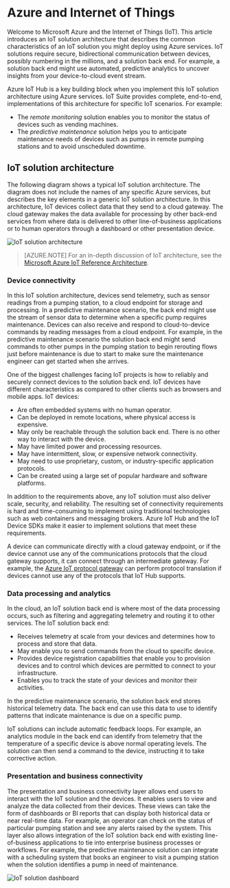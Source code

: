 
# Azure and Internet of Things

Welcome to Microsoft Azure and the Internet of Things (IoT). This article introduces an IoT solution architecture that describes the common characteristics of an IoT solution you might deploy using Azure services. IoT solutions require secure, bidirectional communication between devices, possibly numbering in the millions, and a solution back end. For example, a solution back end might use automated, predictive analytics to uncover insights from your device-to-cloud event stream.

Azure IoT Hub is a key building block when you implement this IoT solution architecture using Azure services. IoT Suite provides complete, end-to-end, implementations of this architecture for specific IoT scenarios. For example: 

- The *remote monitoring* solution enables you to monitor the status of devices such as vending machines. 
- The *predictive maintenance* solution helps you to anticipate maintenance needs of devices such as pumps in remote pumping stations and to avoid unscheduled downtime.

## IoT solution architecture

The following diagram shows a typical IoT solution architecture. The diagram does not include the names of any specific Azure services, but describes the key elements in a generic IoT solution architecture. In this architecture, IoT devices collect data that they send to a cloud gateway. The cloud gateway makes the data available for processing by other back-end services from where data is delivered to other line-of-business applications or to human operators through a dashboard or other presentation device.

![IoT solution architecture][img-solution-architecture]

> [AZURE.NOTE] For an in-depth discussion of IoT architecture, see the [Microsoft Azure IoT Reference Architecture][lnk-refarch].

### Device connectivity

In this IoT solution architecture, devices send telemetry, such as sensor readings from a pumping station, to a cloud endpoint for storage and processing. In a predictive maintenance scenario, the back end might use the stream of sensor data to determine when a specific pump requires maintenance. Devices can also receive and respond to cloud-to-device commands by reading messages from a cloud endpoint. For example, in the predictive maintenance scenario the solution back end might send commands to other pumps in the pumping station to begin rerouting flows just before maintenance is due to start to make sure the maintenance engineer can get started when she arrives.

One of the biggest challenges facing IoT projects is how to reliably and securely connect devices to the solution back end. IoT devices have different characteristics as compared to other clients such as browsers and mobile apps. IoT devices:

- Are often embedded systems with no human operator.
- Can be deployed in remote locations, where physical access is expensive.
- May only be reachable through the solution back end. There is no other way to interact with the device.
- May have limited power and processing resources.
- May have intermittent, slow, or expensive network connectivity.
- May need to use proprietary, custom, or industry-specific application protocols.
- Can be created using a large set of popular hardware and software platforms.

In addition to the requirements above, any IoT solution must also deliver scale, security, and reliability. The resulting set of connectivity requirements is hard and time-consuming to implement using traditional technologies such as web containers and messaging brokers. Azure IoT Hub and the IoT Device SDKs make it easier to implement solutions that meet these requirements.

A device can communicate directly with a cloud gateway endpoint, or if the device cannot use any of the communications protocols that the cloud gateway supports, it can connect through an intermediate gateway. For example, the [Azure IoT protocol gateway][lnk-protocol-gateway] can perform protocol translation if devices cannot use any of the protocols that IoT Hub supports.

### Data processing and analytics

In the cloud, an IoT solution back end is where most of the data processing occurs, such as filtering and aggregating telemetry and routing it to other services. The IoT solution back end:

- Receives telemetry at scale from your devices and determines how to process and store that data. 
- May enable you to send commands from the cloud to specific device.
- Provides device registration capabilities that enable you to provision devices and to control which devices are permitted to connect to your infrastructure.
- Enables you to track the state of your devices and monitor their activities.

In the predictive maintenance scenario, the solution back end stores historical telemetry data. The back end can use this data to use to identify patterns that indicate maintenance is due on a specific pump.

IoT solutions can include automatic feedback loops. For example, an analytics module in the back end can identify from telemetry that the temperature of a specific device is above normal operating levels. The solution can then send a command to the device, instructing it to take corrective action.

### Presentation and business connectivity

The presentation and business connectivity layer allows end users to interact with the IoT solution and the devices. It enables users to view and analyze the data collected from their devices. These views can take the form of dashboards or BI reports that can display both historical data or near real-time data. For example, an operator can check on the status of particular pumping station and see any alerts raised by the system. This layer also allows integration of the IoT solution back end with existing line-of-business applications to tie into enterprise business processes or workflows. For example, the predictive maintenance solution can integrate with a scheduling system that books an engineer to visit a pumping station when the solution identifies a pump in need of maintenance.

![IoT solution dashboard][img-dashboard]

[img-solution-architecture]: ./media/iot-azure-and-iot/iot-reference-architecture.png
[img-dashboard]: ./media/iot-azure-and-iot/iot-suite.png

[lnk-machinelearning]: http://azure.microsoft.com/documentation/services/machine-learning/
[Azure IoT Suite]: http://azure.microsoft.com/solutions/iot
[lnk-protocol-gateway]:  ../articles/iot-hub/iot-hub-protocol-gateway.md
[lnk-refarch]: http://download.microsoft.com/download/A/4/D/A4DAD253-BC21-41D3-B9D9-87D2AE6F0719/Microsoft_Azure_IoT_Reference_Architecture.pdf
